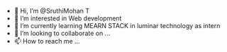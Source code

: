 - 👋 Hi, I’m @SruthiMohan T
- 👀 I’m interested in Web development
- 🌱 I’m currently learning MEARN STACK in luminar technology as intern
- 💞️ I’m looking to collaborate on ...
- 📫 How to reach me ...

<!---
SruthiMohant-123/SruthiMohant-123 is a ✨ special ✨ repository because its `README.md` (this file) appears on your GitHub profile.
You can click the Preview link to take a look at your changes.
--->
